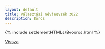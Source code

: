 ```yaml
---
layout: default
title: Választási névjegyzék 2022
description: Börcs
---
```


{% include settlementHTMLs/Booxrcs.html %}

[Vissza](./)